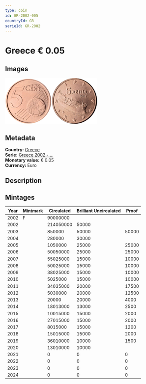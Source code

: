 ```yaml
---
type: coin
id: GR-2002-005
countryId: GR
serieId: GR-2002
---
```


# Greece € 0.05

## Images

<img src="../../../Images/common-2002-005.webp" height="150" alt="Front image"><img src="Images/greece-2002-005.webp" height="150" alt="Back image">

## Metadata

**Country:** [Greece](../index.md)\
**Serie:** [Greece 2002 - ...](index.md)\
**Monetary value:** € 0.05\
**Currency:** Euro

## Description

## Mintages

| Year | Mintmark | Circulated | Brilliant Uncirculated | Proof |
| ---- | -------- | ---------- | ---------------------- | ----- |
| 2002 | F        | 90000000   |                        |       |
| 2002 |          | 214050000  | 50000                  |       |
| 2003 |          | 850000     | 50000                  | 50000 |
| 2004 |          | 280000     | 30000                  |       |
| 2005 |          | 1050000    | 25000                  | 25000 |
| 2006 |          | 50050000   | 25000                  | 25000 |
| 2007 |          | 55025000   | 15000                  | 10000 |
| 2008 |          | 50025000   | 15000                  | 10000 |
| 2009 |          | 38025000   | 15000                  | 10000 |
| 2010 |          | 5025000    | 15000                  | 10000 |
| 2011 |          | 34035000   | 20000                  | 17500 |
| 2012 |          | 5030000    | 20000                  | 12500 |
| 2013 |          | 20000      | 20000                  | 4000  |
| 2014 |          | 18013000   | 13000                  | 2500  |
| 2015 |          | 10015000   | 15000                  | 2000  |
| 2016 |          | 27015000   | 15000                  | 2000  |
| 2017 |          | 8015000    | 15000                  | 1200  |
| 2018 |          | 15015000   | 15000                  | 2000  |
| 2019 |          | 36010000   | 10000                  | 1500  |
| 2020 |          | 13010000   | 10000                  |       |
| 2021 |          | 0          | 0                      | 0     |
| 2022 |          | 0          | 0                      | 0     |
| 2023 |          | 0          | 0                      | 0     |
| 2024 |          | 0          | 0                      | 0     |

